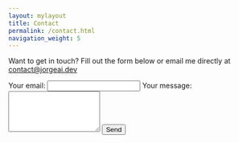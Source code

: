 ```yaml
---
layout: mylayout
title: Contact
permalink: /contact.html
navigation_weight: 5
---
```


<section class="contact-form-section">
  <p>Want to get in touch? Fill out the form below or email me directly at <a href="mailto:contact@jorgeai.dev">contact@jorgeai.dev</a></p>
  <form class="contact-form" action="https://formspree.io/f/xvganyov" method="POST">
    <label for="email">Your email:</label> <input type="email" id="email" name="email" required>
    <label for="message">Your message:</label>
    <textarea id="message" name="message" rows="5" required></textarea>
    <button type="submit" class="button">Send</button>
  </form>
</section> 